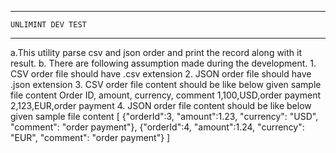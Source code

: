 **************************
    UNLIMINT DEV TEST
**************************

a.This utility parse csv and json order and print the record along with it result.
b. There are following assumption made during the development.
    1. CSV order file should have .csv extension
    2. JSON order file should have .json extension
    3. CSV order file content should be like below given sample file content
        Order ID, amount, currency, comment
        1,100,USD,order payment
        2,123,EUR,order payment
    4. JSON order file content should be like below given sample file content
        [
            {"orderId":3, "amount":1.23, "currency": "USD", "comment": "order payment"},
            {"orderId":4, "amount":1.24, "currency": "EUR", "comment": "order payment"}
        ]
